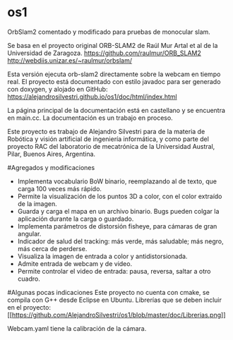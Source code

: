 # os1
OrbSlam2 comentado y modificado para pruebas de monocular slam.

Se basa en el proyecto original ORB-SLAM2 de Raúl Mur Artal et al de la Universidad de Zaragoza.
https://github.com/raulmur/ORB_SLAM2
http://webdiis.unizar.es/~raulmur/orbslam/

Esta versión ejecuta orb-slam2 directamente sobre la webcam en tiempo real.
El proyecto está documentado con estilo javadoc para ser generado con doxygen, y alojado en GitHub:
https://alejandrosilvestri.github.io/os1/doc/html/index.html

La página principal de la documentación está en castellano y se encuentra en main.cc.
La documentación es un trabajo en proceso.

Este proyecto es trabajo de Alejandro Silvestri para de la materia de Robótica y visión artificial de ingeniería informática, y como parte del proyecto RAC del laboratorio de mecatrónica de la Universidad Austral, Pilar, Buenos Aires, Argentina.




#Agregados y modificaciones
- Implementa vocabulario BoW binario, reemplazando al de texto, que carga 100 veces más rápido.
- Permite la visualización de los puntos 3D a color, con el color extraído de la imagen.
- Guarda y carga el mapa en un archivo binario.  Bugs pueden colgar la aplicación durante la carga o guardado.
- Implementa parámetros de distorsión fisheye, para cámaras de gran angular.
- Indicador de salud del tracking: más verde, más saludable; más negro, más cerca de perderse.
- Visualiza la imagen de entrada a color y antidistorsionada.
- Admite entrada de webcam y de video.
- Permite controlar el video de entrada: pausa, reversa, saltar a otro cuadro.


#Algunas pocas indicaciones
Este proyecto no cuenta con cmake, se compila con G++ desde Eclipse en Ubuntu.
Librerías que se deben incluir en el proyecto:
[[https://github.com/AlejandroSilvestri/os1/blob/master/doc/Librerias.png]]

Webcam.yaml tiene la calibración de la cámara.

